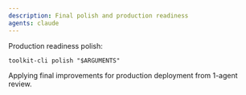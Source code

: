 ```yaml
---
description: Final polish and production readiness
agents: claude
---
```


Production readiness polish:

`toolkit-cli polish "$ARGUMENTS"`

Applying final improvements for production deployment from 1-agent review.
